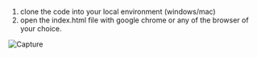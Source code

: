 1. clone the code into your local environment (windows/mac) 
2. open the index.html file with google chrome or any of the browser of your choice.

![Capture](https://github.com/Abhisekh97/simple-zerodha-page/assets/42782568/97c00a42-93a4-42e5-8f32-b5dc6c2c79f5)
